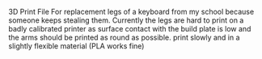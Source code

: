 3D Print File For replacement legs of a keyboard from my school because someone keeps stealing them.
Currently the legs are hard to print on a badly calibrated printer as surface contact with the build plate is low and the arms should be printed as round as possible.
print slowly and in a slightly flexible material (PLA works fine)
